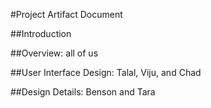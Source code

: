 #Project Artifact Document

##Introduction

##Overview: all of us


##User Interface Design: Talal, Viju, and Chad


##Design Details: Benson and Tara

